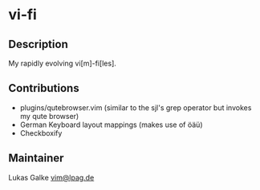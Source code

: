 vi-fi
=====

Description
-----------

My rapidly evolving vi\[m\]-fi\[les\].

Contributions
-------------

- plugins/qutebrowser.vim (similar to the sjl's grep operator but invokes my
  qute browser)
- German Keyboard layout mappings (makes use of öäü)
- Checkboxify

Maintainer
----------

Lukas Galke vim@lpag.de
